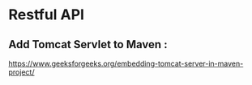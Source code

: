 # Restful API
## Add Tomcat Servlet to Maven :
https://www.geeksforgeeks.org/embedding-tomcat-server-in-maven-project/
